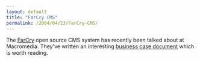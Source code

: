 ```yaml
---
layout: default
title: "FarCry CMS"
permalink: /2004/04/23/FarCry-CMS/
---
```


<P>The <A class="" href="http://farcry.daemon.com.au/" target=_blank>FarCry</A> open source CMS system has recently been talked about at Macromedia. They've written an interesting <A class="" href="http://www.macromedia.com/cfusion/showcase/index.cfm?event=casestudydetail&amp;casestudyid=29854&amp;loc=en_xap" target=_blank>business case document</A> which is worth reading.</P>